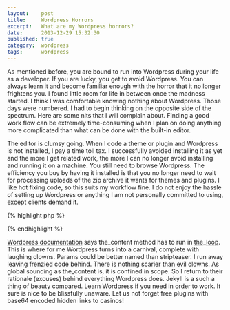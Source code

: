 ```yaml
---
layout:    post
title:     Wordpress Horrors
excerpt:   What are my Wordpress horrors?
date:      2013-12-29 15:32:30
published: true
category:  wordpress
tags:      wordpress
---
```


As mentioned before, you are bound to run into Wordpress during your life as a developer. If you are lucky, you get to avoid Wordpress. You can always learn it and become familiar enough with the horror that it no longer frightens you. I found little room for life in between once the madness started. I think I was comfortable knowing nothing about Wordpress. Those days were numbered. I had to begin thinking on the opposite side of the spectrum. Here are some nits that I will complain about. Finding a good work flow can be extremely time-consuming when I plan on doing anything more complicated than what can be done with the built-in editor.

The editor is clumsy going. When I code a theme or plugin and Wordpress is not installed, I pay a time toll tax. I successfully avoided installing it as yet and the more I get related work, the more I can no longer avoid installing and running it on a machine. You still need to browse Wordpress. The efficiency you buy by having it installed is that you no longer need to wait for processing uploads of the zip archive it wants for themes and plugins. I like hot fixing code, so this suits my workflow fine. I do not enjoy the hassle of setting up Wordpress or anything I am not personally committed to using, except clients demand it.

{% highlight php %}
<?php the_content( $more_link_text, $stripteaser ); ?>
{% endhighlight %}

[Wordpress documentation][codex] says the\_content method has to run in [the\_loop][loop]. This is where for me Wordpress turns into a carnival, complete with laughing clowns. Params could be better named than stripteaser. I run away leaving frenzied code behind. There is nothing scarier than evil clowns. As global sounding as the\_content is, it is confined in scope. So I return to their rationale (excuses) behind everything Wordpress does. Jekyll is a such a thing of beauty compared. Learn Wordpress if you need in order to work. It sure is nice to be blissfully unaware. Let us not forget free plugins with base64 encoded hidden links to casinos!

[codex]: http://codex.wordpress.org/the_content
[loop]: http://codex.wordpress.org/The_Loop
